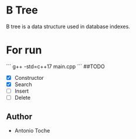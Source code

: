 # B Tree

B tree is a data structure used in database indexes.

# For run

´´´
g++ -std=c++17 main.cpp
´´´
##TODO
- [x] Constructor
- [x] Search
- [ ] Insert
- [ ] Delete

## Author
- Antonio Toche